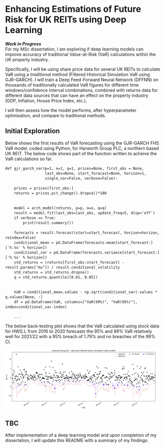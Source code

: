
# Enhancing Estimations of Future Risk for UK REITs using Deep Learning

***Work in Progress*** \
For my MSc dissertation, I am exploring if deep learning models can improve accuracy of traditional Value-at-Risk (VaR) calculations within the UK property industry. 

Specifically, I will be using share price data for several UK REITs to calculate VaR using a *traditional* method (Filtered Historical Simulation VaR using GJR-GARCH). I will train a Deep Feed-Forward Neural Network (DFFNN) on thousands of traditionally calculated VaR figures for different time windows/confidence interval combinations, combined with returns data for different data sources that can have an effect on the property industry (GDP, Inflation, House Price Index, etc.).

I will then assess how the model performs, after hyperparameter optimisation, and compare to traditional methods.

## Initial Exploration
Below shows the first results of VaR forecasting using the GJR-GARCH FHS VaR model, coded using Python, for Harworth Group PLC, a northern based UK REIT. The below code shows part of the function written to acheive the VaR calculations so far.

```
def gjr_garch_var(p=1, o=1, q=1, prices=None, first_obs = None,
                  last_obs=None, start_forecast=None, horizon=1,
                  single_var=False, verbose=False):
    
    prices = prices[first_obs:]
    returns = prices.pct_change().dropna()*100


    model = arch_model(returns, p=p, o=o, q=q)
    result = model.fit(last_obs=last_obs, update_freq=5, disp='off')
    if verbose == True:
        print(result.summary())
    
    forecasts = result.forecast(start=start_forecast, horizon=horizon, reindex=False)
    conditional_mean = pd.DataFrame(forecasts.mean[start_forecast:]['h.%s' % horizon])
    conditional_var = pd.DataFrame(forecasts.variance[start_forecast:]['h.%s' % horizon])
    std_returns = (returns[first_obs:start_forecast] - result.params["mu"]) / result.conditional_volatility
    std_returns = std_returns.dropna()
    q = std_returns.quantile([0.01, 0.05])
    
    
    VaR = conditional_mean.values - np.sqrt(conditional_var).values * q.values[None, :]
    df = pd.DataFrame(VaR, columns=["VaR(99%)", "VaR(95%)"], index=conditional_var.index)

    ...
```

The below back-testing plot shows that the VaR calculated using stock data for HWG.L from 2016 to 2020 forecasts the 95% and 99% VaR relatively well for 2021/22 with a 95% breach of 1.79% and no breaches of the 99% CI. 


![example_VaR](https://github.com/joemarron/real-estate-risk-forecasting/blob/main/Example_GJR_Garch_FHS_VaR%20-%20HWG.png)

## TBC
After implementation of a deep learning model and upon completion of my dissertation, I will update this README with a summary of my findings.



